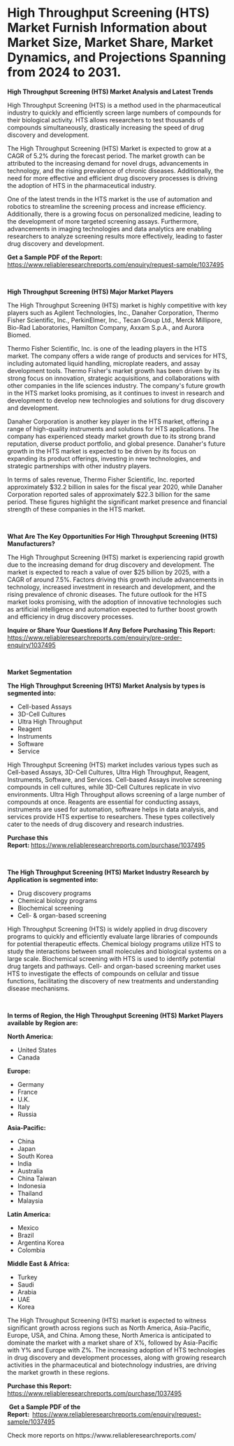 <p><h1>High Throughput Screening (HTS) Market Furnish Information about Market Size, Market Share, Market Dynamics, and Projections Spanning from 2024 to 2031.</h1></p><p><strong>High Throughput Screening (HTS) Market Analysis and Latest Trends</strong></p>
<p><p>High Throughput Screening (HTS) is a method used in the pharmaceutical industry to quickly and efficiently screen large numbers of compounds for their biological activity. HTS allows researchers to test thousands of compounds simultaneously, drastically increasing the speed of drug discovery and development.</p><p>The High Throughput Screening (HTS) Market is expected to grow at a CAGR of 5.2% during the forecast period. The market growth can be attributed to the increasing demand for novel drugs, advancements in technology, and the rising prevalence of chronic diseases. Additionally, the need for more effective and efficient drug discovery processes is driving the adoption of HTS in the pharmaceutical industry.</p><p>One of the latest trends in the HTS market is the use of automation and robotics to streamline the screening process and increase efficiency. Additionally, there is a growing focus on personalized medicine, leading to the development of more targeted screening assays. Furthermore, advancements in imaging technologies and data analytics are enabling researchers to analyze screening results more effectively, leading to faster drug discovery and development.</p></p>
<p><strong>Get a Sample PDF of the Report:&nbsp;</strong> <a href="https://www.reliableresearchreports.com/enquiry/request-sample/1037495">https://www.reliableresearchreports.com/enquiry/request-sample/1037495</a></p>
<p>&nbsp;</p>
<p><strong>High Throughput Screening (HTS) Major Market Players</strong></p>
<p><p>The High Throughput Screening (HTS) market is highly competitive with key players such as Agilent Technologies, Inc., Danaher Corporation, Thermo Fisher Scientific, Inc., PerkinElmer, Inc., Tecan Group Ltd., Merck Millipore, Bio-Rad Laboratories, Hamilton Company, Axxam S.p.A., and Aurora Biomed.</p><p>Thermo Fisher Scientific, Inc. is one of the leading players in the HTS market. The company offers a wide range of products and services for HTS, including automated liquid handling, microplate readers, and assay development tools. Thermo Fisher's market growth has been driven by its strong focus on innovation, strategic acquisitions, and collaborations with other companies in the life sciences industry. The company's future growth in the HTS market looks promising, as it continues to invest in research and development to develop new technologies and solutions for drug discovery and development.</p><p>Danaher Corporation is another key player in the HTS market, offering a range of high-quality instruments and solutions for HTS applications. The company has experienced steady market growth due to its strong brand reputation, diverse product portfolio, and global presence. Danaher's future growth in the HTS market is expected to be driven by its focus on expanding its product offerings, investing in new technologies, and strategic partnerships with other industry players.</p><p>In terms of sales revenue, Thermo Fisher Scientific, Inc. reported approximately $32.2 billion in sales for the fiscal year 2020, while Danaher Corporation reported sales of approximately $22.3 billion for the same period. These figures highlight the significant market presence and financial strength of these companies in the HTS market.</p></p>
<p>&nbsp;</p>
<p><strong>What Are The Key Opportunities For High Throughput Screening (HTS) Manufacturers?</strong></p>
<p><p>The High Throughput Screening (HTS) market is experiencing rapid growth due to the increasing demand for drug discovery and development. The market is expected to reach a value of over $25 billion by 2025, with a CAGR of around 7.5%. Factors driving this growth include advancements in technology, increased investment in research and development, and the rising prevalence of chronic diseases. The future outlook for the HTS market looks promising, with the adoption of innovative technologies such as artificial intelligence and automation expected to further boost growth and efficiency in drug discovery processes.</p></p>
<p><strong>Inquire or Share Your Questions If Any Before Purchasing This Report:</strong> <a href="https://www.reliableresearchreports.com/enquiry/pre-order-enquiry/1037495">https://www.reliableresearchreports.com/enquiry/pre-order-enquiry/1037495</a></p>
<p>&nbsp;</p>
<p><strong>Market Segmentation</strong></p>
<p><strong>The High Throughput Screening (HTS) Market Analysis by types is segmented into:</strong></p>
<p><ul><li>Cell-based Assays</li><li>3D-Cell Cultures</li><li>Ultra High Throughput</li><li>Reagent</li><li>Instruments</li><li>Software</li><li>Service</li></ul></p>
<p><p>High Throughput Screening (HTS) market includes various types such as Cell-based Assays, 3D-Cell Cultures, Ultra High Throughput, Reagent, Instruments, Software, and Services. Cell-based Assays involve screening compounds in cell cultures, while 3D-Cell Cultures replicate in vivo environments. Ultra High Throughput allows screening of a large number of compounds at once. Reagents are essential for conducting assays, instruments are used for automation, software helps in data analysis, and services provide HTS expertise to researchers. These types collectively cater to the needs of drug discovery and research industries.</p></p>
<p><strong>Purchase this Report:&nbsp;</strong><a href="https://www.reliableresearchreports.com/purchase/1037495">https://www.reliableresearchreports.com/purchase/1037495</a></p>
<p>&nbsp;</p>
<p><strong>The High Throughput Screening (HTS) Market Industry Research by Application is segmented into:</strong></p>
<p><ul><li>Drug discovery programs</li><li>Chemical biology programs</li><li>Biochemical screening</li><li>Cell- & organ-based screening</li></ul></p>
<p><p>High Throughput Screening (HTS) is widely applied in drug discovery programs to quickly and efficiently evaluate large libraries of compounds for potential therapeutic effects. Chemical biology programs utilize HTS to study the interactions between small molecules and biological systems on a large scale. Biochemical screening with HTS is used to identify potential drug targets and pathways. Cell- and organ-based screening market uses HTS to investigate the effects of compounds on cellular and tissue functions, facilitating the discovery of new treatments and understanding disease mechanisms.</p></p>
<p>&nbsp;</p>
<p><strong>In terms of Region, the High Throughput Screening (HTS) Market Players available by Region are:</strong></p>
<p>
    <p> <strong> North America: </strong>
        <ul>
            <li>United States</li>
            <li>Canada</li>
        </ul>
        </p> 
    <p> <strong> Europe: </strong>
        <ul>
            <li>Germany</li>
            <li>France</li>
            <li>U.K.</li>
            <li>Italy</li>
            <li>Russia</li>
        </ul>
        </p> 
    <p> <strong> Asia-Pacific: </strong>
        <ul>
            <li>China</li>
            <li>Japan</li>
            <li>South Korea</li>
            <li>India</li>
            <li>Australia</li>
            <li>China Taiwan</li>
            <li>Indonesia</li>
            <li>Thailand</li>
            <li>Malaysia</li>
        </ul>
        </p> 
    <p> <strong> Latin America: </strong>
        <ul>
            <li>Mexico</li>
            <li>Brazil</li>
            <li>Argentina Korea</li>
            <li>Colombia</li>
        </ul>
        </p> 
    <p> <strong> Middle East & Africa: </strong>
        <ul>
            <li>Turkey</li>
            <li>Saudi</li>
            <li>Arabia</li>
            <li>UAE</li>
            <li>Korea</li>
        </ul>
    </p>
    </p>
<p><p>The High Throughput Screening (HTS) market is expected to witness significant growth across regions such as North America, Asia-Pacific, Europe, USA, and China. Among these, North America is anticipated to dominate the market with a market share of X%, followed by Asia-Pacific with Y% and Europe with Z%. The increasing adoption of HTS technologies in drug discovery and development processes, along with growing research activities in the pharmaceutical and biotechnology industries, are driving the market growth in these regions.</p></p>
<p><strong>Purchase this Report: </strong><a href="https://www.reliableresearchreports.com/purchase/1037495">https://www.reliableresearchreports.com/purchase/1037495</a></p>
<p>&nbsp;<strong>Get a Sample PDF of the Report:&nbsp;&nbsp;</strong><a href="https://www.reliableresearchreports.com/enquiry/request-sample/1037495">https://www.reliableresearchreports.com/enquiry/request-sample/1037495</a></p>
<p><strong></strong></p>
<p>Check more reports on https://www.reliableresearchreports.com/</p>